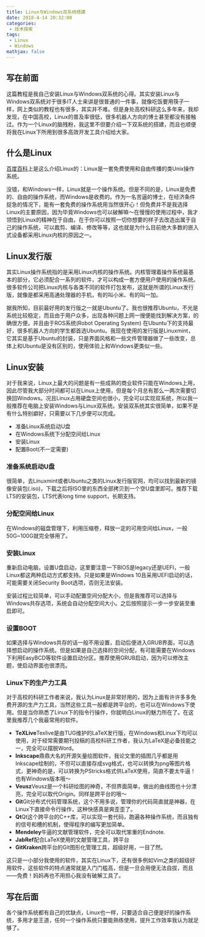 ```yaml
---
title: Linux与Windows双系统搭建
date: 2018-4-14 20:32:00
categories:
 - 技术探索
tags: 
 - Linux
 - Windows
mathjax: false
---
```


## 写在前面

这篇教程是我自己安装Linux与Windows双系统的心得。其实安装Linux与Windows双系统对于很多IT人士来讲是很普通的一件事，就像吃饭要用筷子一样，网上类似的教程也有很多，其实并不难。但是身处高校科研这么多年来，我却发现，在中国高校，Linux的普及率很低，很多机器人方向的博士甚至都没有接触过。作为一个Linux的脑残粉，我这里不但要介绍一下双系统的搭建，而且也顺便将我在Linux下所用到很多高效开发工具介绍给大家。

## 什么是Linux

[百度百科](https://baike.baidu.com/item/linux/27050?fr=aladdin)上是这么介绍Linux的：Linux是一套免费使用和自由传播的类Unix操作系统。

没错，和Windows一样，Linux就是一个操作系统。但是不同的是，Linux是免费的、自由的操作系统，而Windows是收费的。作为一名苦逼的博士，在经济条件捉急的情况下，能有一套免费的操作系统用当然很开心！但免费并不是我选择Linux的主要原因，因为毕竟Windows也可以破解嘛～在慢慢的使用过程中，我才领悟到Linux的精神在于自由，在于你可以按照一切你想要的样子去改造出属于自己的操作系统，可以裁剪、编译、修改等等，这也就是为什么目前绝大多数的嵌入式设备都采用Linux内核的原因之一。

## Linux发行版

其实Linux操作系统指的是采用Linux内核的操作系统。内核管理着操作系统最基本的部分，它必须配合一系列的软件，才可以构成一套方便用户使用的操作系统。很多软件公司把Linux内核与各类不同的软件打包发布，这就是所谓的Linux发行版，就像是都采用高通处理器的手机，有的叫小米、有的叫一加。

据我所知，目前最好用的发行版之一就是Ubuntu了。我也很推荐Ubuntu，不光是系统比较稳定，而且由于用户众多，出现各种问题上网一搜便能找到解决方案，的确很方便。并且由于ROS系统(Robot Operating System) 在Ubuntu下的支持最好，很多机器人方向的学生都首选Ubuntu。我现在使用的发行版是Linuxmint，它其实是基于Ubuntu的封装，只是界面风格和一些文件管理器做了一些改变，总体上和Ubuntu是没有区别的，使用体验上和Windows更类似一些。

## Linux安装

对于我来说，Linux上最大的问题是有一些成熟的商业软件只能在Windows上用，因此尽管我大部分时间都可以在Linux上使用，但是每个月总有那么一两次需要切换回Windows。况且Linux占用硬盘空间也很小，完全可以实现双系统，所以我一般推荐在电脑上安装Windows与Linux双系统。安装双系统其实很简单，如果不是有什么特别癖好，只需要以下几步便可以完成。

- 准备Linux系统启动U盘
- 在Windows系统下分配空间给Linux
- 安装Linux
- 配置Boot(不一定需要)

### 准备系统启动U盘

很简单，去Linuxmint或者Ubuntu之类的Linux发行版官网，均可以找到最新的镜像安装包(.iso)，下载之后将ISO里的东西全部拷贝到一个空U盘里即可。推荐下载LTS的安装包，LTS代表long time support，长期支持。

### 分配空间给Linux

在Windows的磁盘管理下，利用压缩卷，释放一定的可用空间给Linux，一般50G~100G就完全够用了。

### 安装Linux

重新启动电脑，设置U盘启动，这里要注意一下BIOS是legacy还是UEFI，一般Linux都这两种启动方式都支持。只是如果是Windows 10且采用UEFI启动的话，可能需要关闭Security Boot选项，否则无法安装。

安装过程比较简单，可以手动配置空间分配大小，但是我推荐可以选择与Windows共存选项，系统会自动分配空间大小。之后按照提示一步一步安装至重启即可。

### 设置BOOT

如果选择与Windows共存的话一般不用设置，启动后便进入GRUB界面，可以选择想启动的操作系统。但是如果是自己选择的空间分配，有可能需要在Windows下利用EasyBCD等软件设置启动分区。推荐使用GRUB启动，因为可以修改主题，使启动界面也很漂亮。

### Linux下的生产力工具

对于高校的科研工作者来说，我认为Linux是非常好用的，因为上面有许许多多免费开源的生产力工具，当然这些工具一般都是跨平台的，也可以在Windows下使用。但是当你熟悉了Linux下的指令行操作，你就明白Linux的魅力所在了。在这里我推荐几个我最常用的软件。

- **TeXLive**Texlive是由TUG维护的LaTeX发行版，在Windows和Linux下均可以使用，对于经常需要期刊投稿的高校科研工作者，我认为LaTeX是必备技能之一，完全可以摆脱Word。
- **Inkscape**鼎鼎大名的开源矢量绘图软件，我论文里的插图几乎都是用Inkscape绘制的，不但可以直接存成svg格式，也可以转换为png等图片格式，更神奇的是，可以转换为PStricks格式供LaTeX使用，简直不要太牛逼！也有Windows版本哦～
- **Veusz**Veusz是一个科研绘图的神奇，不但界面简单，做出的曲线图也十分漂亮，完全可以取代Origin。同样是跨平台的哦～
- **Git**Git分布式代码管理系统，这个不用多说，管理你的代码简直就是神器，在Linux下直接命令行操作，这种快感真是爽歪歪了。
- **Qt**Qt这个跨平台的C++库，可以实现一套代码，跑遍各种操作系统，而且独有的信号和槽的机制，使得程序的编写更加简单。
- **Mendeley**牛逼的文献管理软件，完全可以取代笨重的Endnote.
- **JabRef**配合LaTeX使用的文献管理工具，跨平台
- **GitKraken**跨平台的Git图形化管理工具，超级好用，一目了然。

这只是一小部分我使用的软件，其实在Linux下，还有很多例如Vim之类的超级好用软件，这些软件的特点通常就是入门门槛高，但是一旦会用便无法自拔，而且——免费！妈妈再也不用担心我没有破解工具了。

## 写在后面

各个操作系统都有自己的优缺点，Linux也一样，只要适合自己便是好的操作系统，多用才是王道，任何一个操作系统只要能熟练使用，提升工作效率我认为就足够了。
